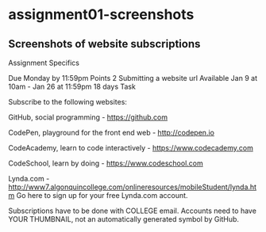 # assignment01-screenshots
Screenshots of website subscriptions
-------------
Assignment Specifics

Due Monday by 11:59pm  Points 2  Submitting a website url Available Jan 9 at 10am - Jan 26 at 11:59pm 18 days
Task

Subscribe to the following websites:

GitHub, social programming - https://github.com

CodePen, playground for the front end web - http://codepen.io

CodeAcademy, learn to code interactively - https://www.codecademy.com

CodeSchool, learn by doing - https://www.codeschool.com

Lynda.com - http://www7.algonquincollege.com/onlineresources/mobileStudent/lynda.htm 
Go here to sign up for your free Lynda.com account.

Subscriptions have to be done with COLLEGE email. Accounts need to have YOUR THUMBNAIL, not an automatically generated symbol by GitHub.
